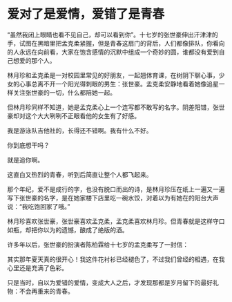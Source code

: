 # 爱对了是爱情，爱错了是青春

“虽然我闭上眼睛也看不见自己，却可以看到你”。十七岁的张世豪伸出汗津津的手，试图在黑暗里把孟克柔紧握，但是青春这扇门的背后，人们都像排队，你看向的人永远在向前看，大家在饱含感情的沉默中组成一个奇妙的圆，谁都没有爱到自己想爱的那个人。 

林月珍和孟克柔是一对校园里常见的好朋友，一起翘体育课，在树阴下聊心事，少女的心事总离不开一个阳光得刺眼的男生：张世豪。孟克柔安静地看着她像追星一样关注张世豪的一切，什么都陪她一起。 

但林月珍同样不知道，她是孟克柔心上一个连写都不敢写的名字。阴差阳错，张世豪却对这个大大咧咧不正眼看他的女生有了好感。 

我是游泳队吉他社的，长得还不错啊。我有什么不好。 

你到底想干吗？ 

就是追你啊。 

这直白又热烈的青春，听到后简直让整个人都飞起来。 

那个年纪，爱不是成行的字，也没有脱口而出的诗，是林月珍压在纸上一遍又一遍写下张世豪的名字，是在她家楼下店里吃一碗水饺，对着以为有她在的阳台大声说：“我吃饱回家了哦。” 

林月珍喜欢张世豪，张世豪喜欢孟克柔，孟克柔喜欢林月珍。但青春就是这样守口如瓶，却把你以为的遗憾，酿成了绝版的酒。 

许多年以后，张世豪的扮演者陈柏霖给十七岁的孟克柔写了一封信： 

其实那年夏天真的很开心！我这件花衬衫已经褪色了，不过我们曾经的相遇，在我心里还是充满了色彩。 

只是当时，自以为爱错的爱情，变成大人之后，才发现那都是岁月留下的最好礼物：不会再重来的青春。